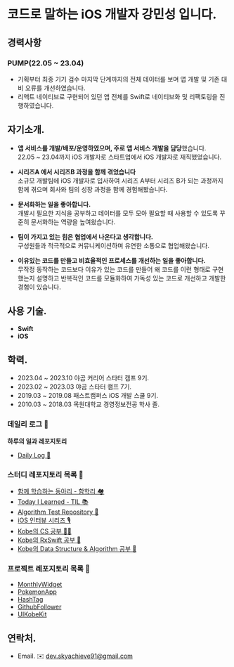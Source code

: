 # 코드로 말하는 iOS 개발자 강민성 입니다.

## 경력사항

### PUMP(22.05 ~ 23.04)
- 기획부터 최종 기기 검수 마지막 단계까지의 전체 데이터를 보며 앱 개발 및 기존 대비 오류를 개선하였습니다.
- 리액트 네이티브로 구현되어 있던 앱 전체를 Swift로 네이티브화 및 리팩토링을 진행하였습니다.

## 자기소개.
- **앱 서비스를 개발/배포/운영하였으며, 주로 앱 서비스 개발을 담당**했습니다.</br>
22.05 ~ 23.04까지 iOS 개발자로 스타트업에서 iOS 개발자로 재직했었습니다.

- **시리즈A 에서 시리즈B 과정을 함께 겪었습니다**</br>
소규모 개발팀에 iOS 개발자로 입사하여 시리즈 A부터 시리즈 B가 되는 과정까지 함께 겪으며 회사와 팀의 성장 과정을 함께 경험해봤습니다.

- **문서화하는 일을 좋아합니다.**</br>
개발시 필요한 지식을 공부하고 데이터를 모두 모아 필요할 때 사용할 수 있도록 꾸준히 문서화하는 역량을 높여왔습니다.</br>

- **팀이 가지고 있는 힘은 협업에서 나온다고 생각합니다.**</br>
구성원들과 적극적으로 커뮤니케이션하며 유연한 소통으로 협업해왔습니다.


- **이유있는 코드를 만들고 비효율적인 프로세스를 개선하는 일을 좋아합니다.**</br>
무작정 동작하는 코드보다 이유가 있는 코드를 만들어 왜 코드를 이런 형태로 구현했는지 설명하고
반복적인 코드를 모듈화하여 가독성 있는 코드로 개선하고 개발한 경험이 있습니다.

## 사용 기술.
- **Swift**
- **iOS**

## 학력.
- 2023.04 ~ 2023.10 야곰 커리어 스타터 캠프 9기.
- 2023.02 ~ 2023.03 야곰 스타터 캠프 7기.
- 2019.03 ~ 2019.08 패스트캠퍼스 iOS 개발 스쿨 9기.
- 2010.03 ~ 2018.03 목원대학교 경영정보전공 학사 졸.

### 데일리 로그 📓
**하루의 일과 레포지토리**
- [Daily Log 📓](https://github.com/devKobe24/DailyLog_Kobe)

### 스터디 레포지토리 목록 🏀
- [함께 학습하는 동아리 - 함학리 🏘️](https://github.com/devKobe24/HamHakRi)
- [Today I Learned - TIL 📚](https://github.com/devKobe24/TIL)
- [Algorithm Test Repository 🧩](https://github.com/devKobe24/algorithm)
- [iOS 인터뷰 시리즈 🎙️](https://github.com/devKobe24/iOS-Interview)
- [Kobe의 CS 공부 🧑‍💻](https://github.com/devKobe24/CS)
- [Kobe의 RxSwift 공부 🐉](https://github.com/devKobe24/RxSwift-Study)
- [Kobe의 Data Structure & Algorithm 공부 📖](https://github.com/devKobe24/DataStructure)

### 프로젝트 레포지토리 목록 🏀
- [MonthlyWidget](https://github.com/devKobe24/MonthlyWidget)
- [PokemonApp](https://github.com/devKobe24/pokemonApp)
- [HashTag](https://github.com/devKobe24/hashtag/tree/main)
- [GithubFollower](https://github.com/devKobe24/GithubFollower)
- [UIKobeKit](https://github.com/devKobe24/UIKobeKit)

## 연락처.
- Email. ✉️ dev.skyachieve91@gmail.com
